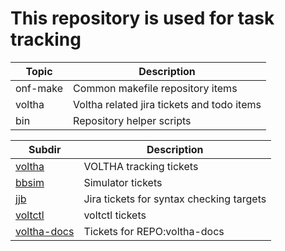 This repository is used for task tracking
=========================================

| Topic    | Description                                |
| ---------| -------------------------------------------|
| onf-make | Common makefile repository items           |
| voltha   | Voltha related jira tickets and todo items |
| bin      | Repository helper scripts                  |

| Subdir   | Description                                |
| ---------| -------------------------------------------|
| [voltha](voltha/README.md)          | VOLTHA tracking tickets              |
| [bbsim](voltha/bbsim/README.md)     | Simulator tickets                    |
| [jjb](voltha/jjb/README.md)         | Jira tickets for syntax checking targets |
| [voltctl](voltha/votlctl/README.md) | voltctl tickets                      | 
| [voltha-docs](voltha/voltha-docs/README.md) | Tickets for REPO:voltha-docs |
